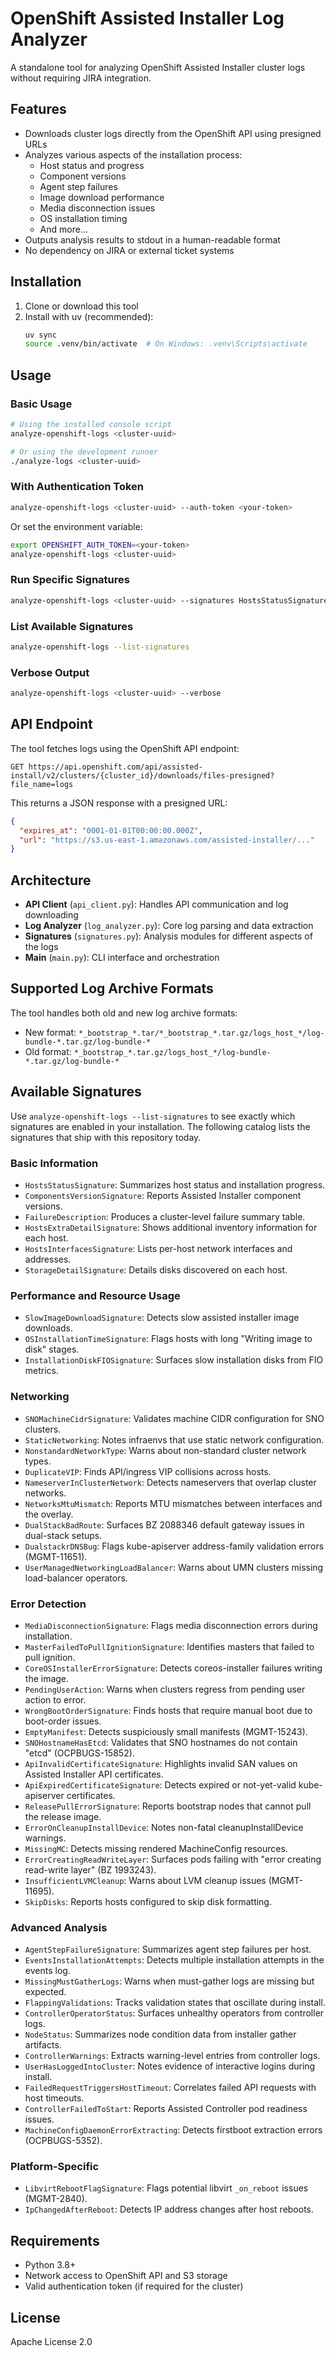 # OpenShift Assisted Installer Log Analyzer

A standalone tool for analyzing OpenShift Assisted Installer cluster logs without requiring JIRA integration.

## Features

- Downloads cluster logs directly from the OpenShift API using presigned URLs
- Analyzes various aspects of the installation process:
  - Host status and progress
  - Component versions
  - Agent step failures
  - Image download performance
  - Media disconnection issues
  - OS installation timing
  - And more...
- Outputs analysis results to stdout in a human-readable format
- No dependency on JIRA or external ticket systems

## Installation

1. Clone or download this tool
2. Install with uv (recommended):
   ```bash
   uv sync
   source .venv/bin/activate  # On Windows: .venv\Scripts\activate
   ```

## Usage

### Basic Usage

```bash
# Using the installed console script
analyze-openshift-logs <cluster-uuid>

# Or using the development runner
./analyze-logs <cluster-uuid>
```

### With Authentication Token

```bash
analyze-openshift-logs <cluster-uuid> --auth-token <your-token>
```

Or set the environment variable:
```bash
export OPENSHIFT_AUTH_TOKEN=<your-token>
analyze-openshift-logs <cluster-uuid>
```

### Run Specific Signatures

```bash
analyze-openshift-logs <cluster-uuid> --signatures HostsStatusSignature AgentStepFailureSignature
```

### List Available Signatures

```bash
analyze-openshift-logs --list-signatures
```

### Verbose Output

```bash
analyze-openshift-logs <cluster-uuid> --verbose
```

## API Endpoint

The tool fetches logs using the OpenShift API endpoint:
```
GET https://api.openshift.com/api/assisted-install/v2/clusters/{cluster_id}/downloads/files-presigned?file_name=logs
```

This returns a JSON response with a presigned URL:
```json
{
  "expires_at": "0001-01-01T00:00:00.000Z",
  "url": "https://s3.us-east-1.amazonaws.com/assisted-installer/..."
}
```

## Architecture

- **API Client** (`api_client.py`): Handles API communication and log downloading
- **Log Analyzer** (`log_analyzer.py`): Core log parsing and data extraction
- **Signatures** (`signatures.py`): Analysis modules for different aspects of the logs
- **Main** (`main.py`): CLI interface and orchestration

## Supported Log Archive Formats

The tool handles both old and new log archive formats:
- New format: `*_bootstrap_*.tar/*_bootstrap_*.tar.gz/logs_host_*/log-bundle-*.tar.gz/log-bundle-*`
- Old format: `*_bootstrap_*.tar.gz/logs_host_*/log-bundle-*.tar.gz/log-bundle-*`

## Available Signatures

Use `analyze-openshift-logs --list-signatures` to see exactly which signatures are enabled in your installation. The following catalog lists the signatures that ship with this repository today.

### Basic Information

- `HostsStatusSignature`: Summarizes host status and installation progress.
- `ComponentsVersionSignature`: Reports Assisted Installer component versions.
- `FailureDescription`: Produces a cluster-level failure summary table.
- `HostsExtraDetailSignature`: Shows additional inventory information for each host.
- `HostsInterfacesSignature`: Lists per-host network interfaces and addresses.
- `StorageDetailSignature`: Details disks discovered on each host.

### Performance and Resource Usage

- `SlowImageDownloadSignature`: Detects slow assisted installer image downloads.
- `OSInstallationTimeSignature`: Flags hosts with long "Writing image to disk" stages.
- `InstallationDiskFIOSignature`: Surfaces slow installation disks from FIO metrics.

### Networking

- `SNOMachineCidrSignature`: Validates machine CIDR configuration for SNO clusters.
- `StaticNetworking`: Notes infraenvs that use static network configuration.
- `NonstandardNetworkType`: Warns about non-standard cluster network types.
- `DuplicateVIP`: Finds API/ingress VIP collisions across hosts.
- `NameserverInClusterNetwork`: Detects nameservers that overlap cluster networks.
- `NetworksMtuMismatch`: Reports MTU mismatches between interfaces and the overlay.
- `DualStackBadRoute`: Surfaces BZ 2088346 default gateway issues in dual-stack setups.
- `DualstackrDNSBug`: Flags kube-apiserver address-family validation errors (MGMT-11651).
- `UserManagedNetworkingLoadBalancer`: Warns about UMN clusters missing load-balancer operators.

### Error Detection

- `MediaDisconnectionSignature`: Flags media disconnection errors during installation.
- `MasterFailedToPullIgnitionSignature`: Identifies masters that failed to pull ignition.
- `CoreOSInstallerErrorSignature`: Detects coreos-installer failures writing the image.
- `PendingUserAction`: Warns when clusters regress from pending user action to error.
- `WrongBootOrderSignature`: Finds hosts that require manual boot due to boot-order issues.
- `EmptyManifest`: Detects suspiciously small manifests (MGMT-15243).
- `SNOHostnameHasEtcd`: Validates that SNO hostnames do not contain "etcd" (OCPBUGS-15852).
- `ApiInvalidCertificateSignature`: Highlights invalid SAN values on Assisted Installer API certificates.
- `ApiExpiredCertificateSignature`: Detects expired or not-yet-valid kube-apiserver certificates.
- `ReleasePullErrorSignature`: Reports bootstrap nodes that cannot pull the release image.
- `ErrorOnCleanupInstallDevice`: Notes non-fatal cleanupInstallDevice warnings.
- `MissingMC`: Detects missing rendered MachineConfig resources.
- `ErrorCreatingReadWriteLayer`: Surfaces pods failing with "error creating read-write layer" (BZ 1993243).
- `InsufficientLVMCleanup`: Warns about LVM cleanup issues (MGMT-11695).
- `SkipDisks`: Reports hosts configured to skip disk formatting.

### Advanced Analysis

- `AgentStepFailureSignature`: Summarizes agent step failures per host.
- `EventsInstallationAttempts`: Detects multiple installation attempts in the events log.
- `MissingMustGatherLogs`: Warns when must-gather logs are missing but expected.
- `FlappingValidations`: Tracks validation states that oscillate during install.
- `ControllerOperatorStatus`: Surfaces unhealthy operators from controller logs.
- `NodeStatus`: Summarizes node condition data from installer gather artifacts.
- `ControllerWarnings`: Extracts warning-level entries from controller logs.
- `UserHasLoggedIntoCluster`: Notes evidence of interactive logins during install.
- `FailedRequestTriggersHostTimeout`: Correlates failed API requests with host timeouts.
- `ControllerFailedToStart`: Reports Assisted Controller pod readiness issues.
- `MachineConfigDaemonErrorExtracting`: Detects firstboot extraction errors (OCPBUGS-5352).

### Platform-Specific

- `LibvirtRebootFlagSignature`: Flags potential libvirt `_on_reboot` issues (MGMT-2840).
- `IpChangedAfterReboot`: Detects IP address changes after host reboots.

## Requirements

- Python 3.8+
- Network access to OpenShift API and S3 storage
- Valid authentication token (if required for the cluster)

## License

Apache License 2.0
